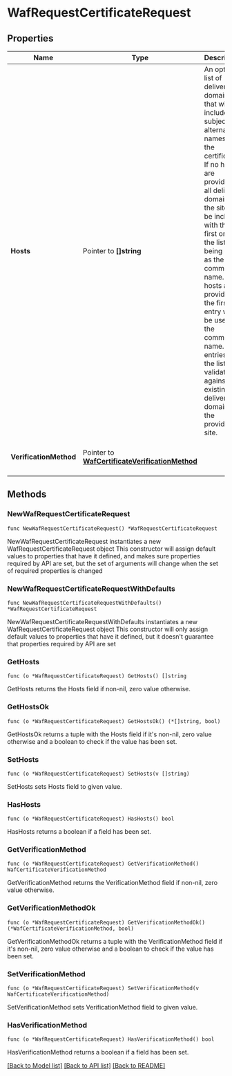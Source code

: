 # WafRequestCertificateRequest

## Properties

Name | Type | Description | Notes
------------ | ------------- | ------------- | -------------
**Hosts** | Pointer to **[]string** | An optional list of delivery domains that will be included as subject alternative names on the certificate  If no hosts are provided, all delivery domains on the site will be included with the first one in the list being used as the common name.  If hosts are provided the first entry will be used as the common name.  All entries in the list are validated against the existing delivery domains for the provided site. | [optional] 
**VerificationMethod** | Pointer to [**WafCertificateVerificationMethod**](wafCertificateVerificationMethod.md) |  | [optional] [default to "DNS"]

## Methods

### NewWafRequestCertificateRequest

`func NewWafRequestCertificateRequest() *WafRequestCertificateRequest`

NewWafRequestCertificateRequest instantiates a new WafRequestCertificateRequest object
This constructor will assign default values to properties that have it defined,
and makes sure properties required by API are set, but the set of arguments
will change when the set of required properties is changed

### NewWafRequestCertificateRequestWithDefaults

`func NewWafRequestCertificateRequestWithDefaults() *WafRequestCertificateRequest`

NewWafRequestCertificateRequestWithDefaults instantiates a new WafRequestCertificateRequest object
This constructor will only assign default values to properties that have it defined,
but it doesn't guarantee that properties required by API are set

### GetHosts

`func (o *WafRequestCertificateRequest) GetHosts() []string`

GetHosts returns the Hosts field if non-nil, zero value otherwise.

### GetHostsOk

`func (o *WafRequestCertificateRequest) GetHostsOk() (*[]string, bool)`

GetHostsOk returns a tuple with the Hosts field if it's non-nil, zero value otherwise
and a boolean to check if the value has been set.

### SetHosts

`func (o *WafRequestCertificateRequest) SetHosts(v []string)`

SetHosts sets Hosts field to given value.

### HasHosts

`func (o *WafRequestCertificateRequest) HasHosts() bool`

HasHosts returns a boolean if a field has been set.

### GetVerificationMethod

`func (o *WafRequestCertificateRequest) GetVerificationMethod() WafCertificateVerificationMethod`

GetVerificationMethod returns the VerificationMethod field if non-nil, zero value otherwise.

### GetVerificationMethodOk

`func (o *WafRequestCertificateRequest) GetVerificationMethodOk() (*WafCertificateVerificationMethod, bool)`

GetVerificationMethodOk returns a tuple with the VerificationMethod field if it's non-nil, zero value otherwise
and a boolean to check if the value has been set.

### SetVerificationMethod

`func (o *WafRequestCertificateRequest) SetVerificationMethod(v WafCertificateVerificationMethod)`

SetVerificationMethod sets VerificationMethod field to given value.

### HasVerificationMethod

`func (o *WafRequestCertificateRequest) HasVerificationMethod() bool`

HasVerificationMethod returns a boolean if a field has been set.


[[Back to Model list]](../README.md#documentation-for-models) [[Back to API list]](../README.md#documentation-for-api-endpoints) [[Back to README]](../README.md)


